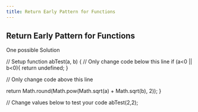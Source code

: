 ```yaml
---
title: Return Early Pattern for Functions
---
```

## Return Early Pattern for Functions


One possible Solution


// Setup
function abTest(a, b) {
  // Only change code below this line
  if (a<0 || b<0){
    return undefined;
  }
  
  
  // Only change code above this line

  return Math.round(Math.pow(Math.sqrt(a) + Math.sqrt(b), 2));
}

// Change values below to test your code
abTest(2,2);

<!-- The article goes here, in GitHub-flavored Markdown. Feel free to add YouTube videos, images, and CodePen/JSBin embeds  -->
